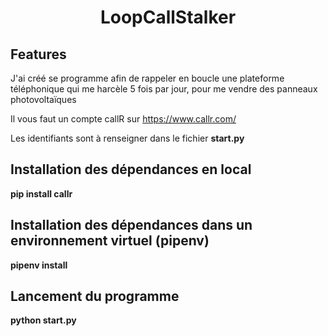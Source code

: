 <h1 align="center"> LoopCallStalker </h1>

## Features
J'ai créé se programme afin de rappeler en boucle une plateforme téléphonique qui me harcèle 5 fois par jour, pour me vendre des panneaux photovoltaïques

Il vous faut un compte callR sur https://www.callr.com/

Les identifiants sont à renseigner dans le fichier **start.py**

## Installation des dépendances en local

**pip install callr**


## Installation des dépendances dans un environnement virtuel (pipenv)

**pipenv install** 


## Lancement du programme 

**python start.py**
